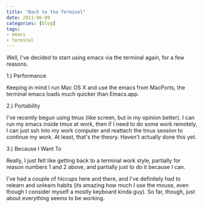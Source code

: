 ```yaml
---
title: "Back to the Terminal"
date: 2011-06-09
categories: [blog]
tags:
- emacs
- terminal
---
```

Well, I've decided to start using emacs via the terminal again, for a few reasons.
<!--more-->
1.) Performance

Keeping in mind I run Mac OS X and use the emacs from MacPorts, the terminal emacs loads much quicker than Emacs.app.

2.) Portability

I've recently begun using tmux (like screen, but in my opinion better). I can run my emacs inside tmux at work, then if I need to do some work remotely, I can just ssh into my work computer and reattach the tmux session to continue my work. At least, that's the theory. Haven't actually done this yet.

3.) Because I Want To

Really, I just felt like getting back to a terminal work style, partially for reason numbers 1 and 2 above, and partially just to do it because I can.

I've had a couple of hiccups here and there, and I've definitely had to relearn and unlearn habits (its amazing how much I use the mouse, even though I consider myself a mostly keyboard kinda guy). So far, though, just about everything seems to be working.
